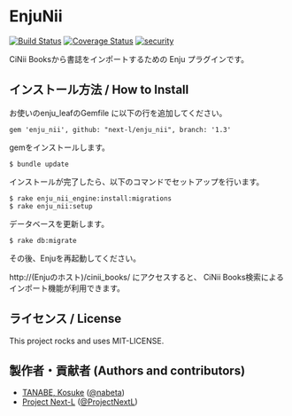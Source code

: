 # EnjuNii
[<img src="https://travis-ci.com/next-l/enju_nii.svg?branch=1.3" alt="Build
Status" />](https://travis-ci.com/next-l/enju_nii) [<img
src="https://coveralls.io/repos/next-l/enju_nii/badge.svg?branch=1.3&service=g
ithub" alt="Coverage Status"
/>](https://coveralls.io/github/next-l/enju_nii?branch=1.3) [<img
src="https://hakiri.io/github/next-l/enju_nii/1.3.svg" alt="security"
/>](https://hakiri.io/github/next-l/enju_nii/1.3)

CiNii Booksから書誌をインポートするための Enju プラグインです。

## インストール方法 / How to Install

お使いのenju_leafのGemfile に以下の行を追加してください。

    gem 'enju_nii', github: "next-l/enju_nii", branch: '1.3'

gemをインストールします。

    $ bundle update

インストールが完了したら、以下のコマンドでセットアップを行います。

    $ rake enju_nii_engine:install:migrations
    $ rake enju_nii:setup

データベースを更新します。

    $ rake db:migrate

その後、Enjuを再起動してください。

http://(Enjuのホスト)/cinii_books/ にアクセスすると、 CiNii Books検索によるインポート機能が利用できます。

## ライセンス / License

This project rocks and uses MIT-LICENSE.

## 製作者・貢献者 (Authors and contributors)
* [TANABE, Kosuke](https://github.com/nabeta) ([@nabeta](https://twitter.com/nabeta))
* [Project Next-L](https://www.next-l.jp) ([@ProjectNextL](https://twitter.com/ProjectNextL))
